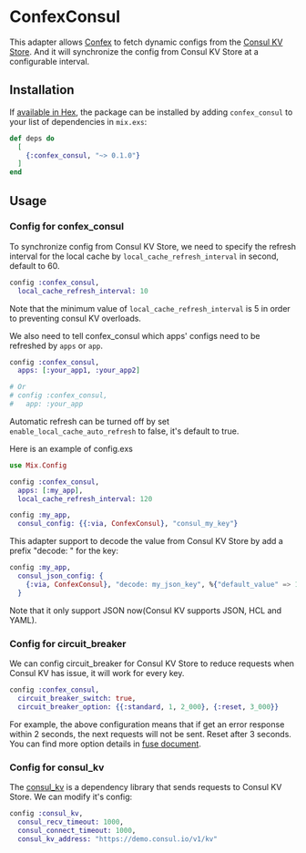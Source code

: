 # ConfexConsul
This adapter allows [Confex](https://github.com/Nebo15/confex) to fetch dynamic configs from the [Consul KV Store](https://www.consul.io/docs/dynamic-app-config/kv).
And it will synchronize the config from Consul KV Store at a configurable interval. 

## Installation

If [available in Hex](https://hex.pm/docs/publish), the package can be installed
by adding `confex_consul` to your list of dependencies in `mix.exs`:

```elixir
def deps do
  [
    {:confex_consul, "~> 0.1.0"}
  ]
end
```
## Usage
### Config for confex_consul
To synchronize config from Consul KV Store, we need to specify the refresh interval for the local cache by `local_cache_refresh_interval` in second, default to 60.
```elixir
config :confex_consul,
  local_cache_refresh_interval: 10
```
Note that the minimum value of `local_cache_refresh_interval` is 5 in order to preventing consul KV overloads.

We also need to tell confex_consul which apps' configs need to be refreshed by `apps` or `app`.
```elixir
config :confex_consul,
  apps: [:your_app1, :your_app2]

# Or
# config :confex_consul,
#   app: :your_app
```
Automatic refresh can be turned off by set `enable_local_cache_auto_refresh` to false, it's default to true.

Here is an example of config.exs
```elixir
use Mix.Config

config :confex_consul,
  apps: [:my_app],
  local_cache_refresh_interval: 120

config :my_app,
  consul_config: {{:via, ConfexConsul}, "consul_my_key"}
```

This adapter support to decode the value from Consul KV Store by add a prefix "decode: " for the key:
```elixir
config :my_app,
  consul_json_config: {
    {:via, ConfexConsul}, "decode: my_json_key", %{"default_value" => 1}
  }
```
Note that it only support JSON now(Consul KV supports JSON, HCL and YAML).

### Config for circuit_breaker
We can config circuit_breaker for Consul KV Store to reduce requests when Consul KV has issue, it will work for every key.
```elixir
config :confex_consul,
  circuit_breaker_switch: true,
  circuit_breaker_option: {{:standard, 1, 2_000}, {:reset, 3_000}}
```
For example, the above configuration means that if get an error response within 2 seconds, the next requests will not be sent. Reset after 3 seconds.  
You can find more option details in [fuse document](https://hexdocs.pm/fuse/).

### Config for consul_kv
The [consul_kv](https://github.com/elixir-consul/consul_kv) is a dependency library that sends requests to Consul KV Store. We can modify it's config:
```elixir
config :consul_kv,
  consul_recv_timeout: 1000,
  consul_connect_timeout: 1000,
  consul_kv_address: "https://demo.consul.io/v1/kv"
```
